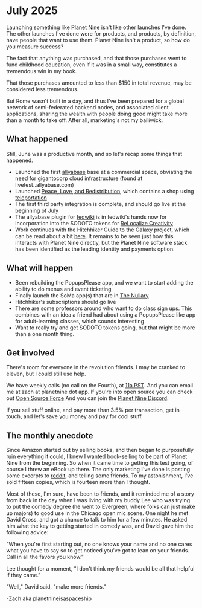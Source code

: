 # July 2025

Launching something like [Planet Nine][planet nine] isn't like other launches I've done. 
The other launches I've done were for products, and products, by definition, have people that want to use them.
Planet Nine isn't a product, so how do you measure success?

The fact that anything was purchased, and that those purchases went to fund childhood education, even if it was in a small way, constitutes a tremendous win in my book. 

That those purchases amounted to less than $150 in total revenue, may be considered less tremendous. 

But Rome wasn't built in a day, and thus I've been prepared for a global network of semi-federated backend nodes, and associated client applications, sharing the wealth with people doing good might take more than a month to take off.
After all, marketing's not my bailiwick. 

## What happened

Still, June was a productive month, and so let's recap some things that happened.

* Launched the first [allyabase][allyabase] base at a commercial space, obviating the need for gigantocorp cloud infrastructure (found at livetest.<service>.allyabase.com)
* Launched [Peace, Love, and Redistribution][peaceloveandredistribution], which contains a shop using [teleportation][teleportation]
* The first third party integration is complete, and should go live at the beginning of July
* The allyabase plugin for [fedwiki][fedwiki] is in fedwiki's hands now for incorporation into the SODOTO tokens for [ReLocalize Creativity][sodoto]
* Work continues with the Hitchhiker Guide to the Galaxy project, which can be read about a bit [here][hitchhiker's]. It remains to be seen just how this interacts with Planet Nine directly, but the Planet Nine software stack has been identified as the leading identity and payments option.

## What will happen

* Been rebuilding the PopupsPlease app, and we want to start adding the ability to do menus and event ticketing
* Finally launch the SoMa app(s) that are in [The Nullary][the-nullary]
* Hitchhiker's subscriptions should go live
* There are some professors around who want to do class sign ups. This combines with an idea a friend had about using a PopupsPlease like app for adult-learning classes, which sounds interesting
* Want to really try and get SODOTO tokens going, but that might be more than a one month thing.

## Get involved

There's room for everyone in the revolution friends.
I may be cranked to eleven, but I could still use help. 

We have weekly calls (no call on the Fourth), at [11a PST][calls]. 
And you can email me at zach at planetnine dot app.
If you're into open source you can check out [Open Source Force][opensourceforce]
And you can join the [Planet Nine Discord][discord].

If you sell stuff online, and pay more than 3.5% per transaction, get in touch, and let's save you money and pay for cool stuff.

## The monthly anecdote

Since Amazon started out by selling books, and then began to purposefully ruin everything it could, I knew I wanted book-selling to be part of Planet Nine from the beginning. 
So when it came time to getting this test going, of course I threw an eBook up there. 
The only marketing I've done is posting some excerpts to [reddit][hfy], and telling some friends.
To my astonishment, I've sold fifteen copies, which is fourteen more than I thought. 

Most of these, I'm sure, have been to friends, and it reminded me of a story from back in the day when I was living with my buddy Lee who was trying to put the comedy degree (he went to Evergreen, where folks can just make up majors) to good use in the Chicago open mic scene.
One night he met David Cross, and got a chance to talk to him for a few minutes. 
He asked him what the key to getting started in comedy was, and David gave him the following advice:

"When you're first starting out, no one knows your name and no one cares what you have to say so to get noticed you've got to lean on your friends. Call in all the favors you know."

Lee thought for a moment, "I don't think my friends would be all that helpful if they came."

"Well," David said, "make more friends."

  -Zach aka planetnineisaspaceship




[planet nine]: https://wiki.planetnineisaspaceship.com 
[peaceloveandredistribution]: https://peaceloveandredistribution.com
[teleportation]: https://github.com/planet-nine-app/teleportation
[allyabase]: https://github.com/planet-nine-app/allyabase
[fedwiki]: https://github.com/fedwiki
[sodoto]: https://relocalizecreativity.net/view/welcome-visitors/view/relocalize-creativity-explained/view/sodoto
[hitchhiker's]: https://hitchhikers.earth/view/welcome-visitors/view/hitchhikers-manifesto
[the-nullary]: https://github.com/planet-nine-app/the-nullary
[calls]: http://wiki.planetnineisaspaceship.com/view/welcome-visitors/view/weekly-calls
[opensourceforce]: https://opensourceforce.net
[discord]: https://discord.gg/jdBWhY7Jpk
[hfy]: https://www.reddit.com/r/HFY/comments/1lcqzhq/a_brief_history_of_teleportation_part_1/
